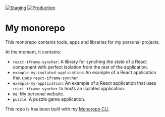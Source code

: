[![Staging](https://github.com/moroale93/my-monorepo/actions/workflows/deployToStaging.yml/badge.svg?branch=main&event=push)](https://github.com/moroale93/my-monorepo/actions/workflows/deployToStaging.yml)
[![Production](https://github.com/moroale93/my-monorepo/actions/workflows/deployToProduction.yml/badge.svg)](https://github.com/moroale93/my-monorepo/actions/workflows/deployToProduction.yml)

# My monorepo

This monorepo contains tools, apps and libraries for my personal projects.

At the moment, it contains:
- `react-iframe-syncher`: A library for synching the state of a React component with perfect isolation from the rest of the application.
- `example-my-isolated-application`: An example of a React application that uses `react-iframe-syncher`.
- `example-my-application`: An example of a React application that uses `react-iframe-syncher` to hosts an isolated application.
- `me`: My personal website.
- `puzzle`: A puzzle game application.

This repo is has been built with my [Monorepo CLI](https://github.com/moroale93/my-monorepo).